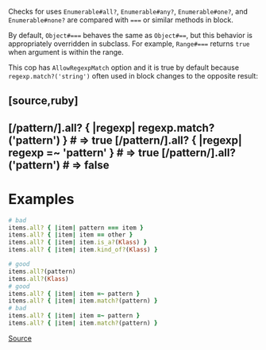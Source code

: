 
Checks for uses `Enumerable#all?`, `Enumerable#any?`, `Enumerable#one?`,
and `Enumerable#none?` are compared with `===` or similar methods in block.

By default, `Object#===` behaves the same as `Object#==`, but this
behavior is appropriately overridden in subclass. For example,
`Range#===` returns `true` when argument is within the range.

This cop has `AllowRegexpMatch` option and it is true by default because
`regexp.match?('string')` often used in block changes to the opposite result:

[source,ruby]
----
[/pattern/].all? { |regexp| regexp.match?('pattern') } # => true
[/pattern/].all? { |regexp| regexp =~ 'pattern' }      # => true
[/pattern/].all?('pattern')                            # => false
----

# Examples

```ruby
# bad
items.all? { |item| pattern === item }
items.all? { |item| item == other }
items.all? { |item| item.is_a?(Klass) }
items.all? { |item| item.kind_of?(Klass) }

# good
items.all?(pattern)
items.all?(Klass)
# good
items.all? { |item| item =~ pattern }
items.all? { |item| item.match?(pattern) }
# bad
items.all? { |item| item =~ pattern }
items.all? { |item| item.match?(pattern) }
```

[Source](http://www.rubydoc.info/gems/rubocop/RuboCop/Cop/Performance/RedundantEqualityComparisonBlock)